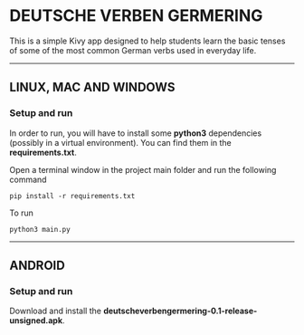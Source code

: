 # DEUTSCHE VERBEN GERMERING

This is a simple Kivy app designed to help students learn the basic tenses
of some of the most common German verbs used in everyday life.

---

## LINUX, MAC AND WINDOWS
### Setup and run
In order to run, you will have to install some **python3** dependencies (possibly
in a virtual environment).
You can find them in the **requirements.txt**.  


Open a terminal window in the project main folder and run the following command

```
pip install -r requirements.txt
```
To run
```
python3 main.py
```

----

## ANDROID
### Setup and run
Download and install the **deutscheverbengermering-0.1-release-unsigned.apk**.  
